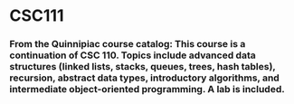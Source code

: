 # CSC111
 
### From the Quinnipiac course catalog: This course is a continuation of CSC 110. Topics include advanced data structures (linked lists, stacks, queues, trees, hash tables), recursion, abstract data types, introductory algorithms, and intermediate object-oriented programming. A lab is included.
